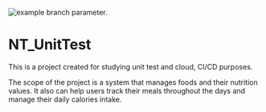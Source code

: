 ![example branch parameter.](https://github.com/lqaxx7799/NT_UnitTest/actions/workflows/master_webapp-nutrition-api.yml/badge.svg?branch=master)

# NT_UnitTest

This is a project created for studying unit test and cloud, CI/CD purposes.

The scope of the project is a system that manages foods and their nutrition values. It also can help users track their meals throughout the days and manage their daily calories intake.
